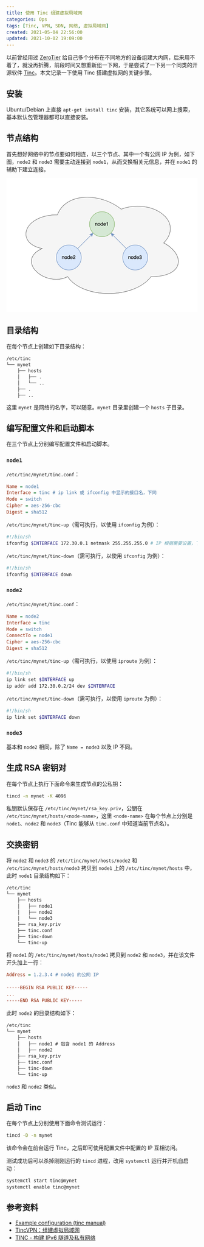 ```yaml
---
title: 使用 Tinc 组建虚拟局域网
categories: Ops
tags: [Tinc, VPN, SDN, 网络, 虚拟局域网]
created: 2021-05-04 22:56:00
updated: 2021-10-02 19:09:00
---
```


以前曾经用过 [ZeroTier](https://www.zerotier.com/) 给自己多个分布在不同地方的设备组建大内网，后来用不着了，就没再折腾，前段时间又想重新组一下网，于是尝试了一下另一个同类的开源软件 [Tinc](https://www.tinc-vpn.org/)。本文记录一下使用 Tinc 搭建虚拟网的关键步骤。

## 安装

Ubuntu/Debian 上直接 `apt-get install tinc` 安装，其它系统可以网上搜索，基本默认包管理器都可以直接安装。

## 节点结构

首先想好网络中的节点要如何相连，以三个节点、其中一个有公网 IP 为例，如下图，`node2` 和 `node3` 需要主动连接到 `node1`，从而交换相关元信息，并在 `node1` 的辅助下建立连接。

![](/static/images/2021-05-04/tinc-nodes.png)

## 目录结构

在每个节点上创建如下目录结构：

```
/etc/tinc
└── mynet
    ├── hosts
    │   ├── .
    │   └── ..
    ├── .
    ├── ..
```

这里 `mynet` 是网络的名字，可以随意。`mynet` 目录里创建一个 `hosts` 子目录。

## 编写配置文件和启动脚本

在三个节点上分别编写配置文件和启动脚本。

### `node1`

`/etc/tinc/mynet/tinc.conf`：

```ini
Name = node1
Interface = tinc # ip link 或 ifconfig 中显示的接口名，下同
Mode = switch
Cipher = aes-256-cbc
Digest = sha512
```

`/etc/tinc/mynet/tinc-up`（需可执行，以使用 `ifconfig` 为例）：

```sh
#!/bin/sh
ifconfig $INTERFACE 172.30.0.1 netmask 255.255.255.0 # IP 根据需要设置，下同
```

`/etc/tinc/mynet/tinc-down`（需可执行，以使用 `ifconfig` 为例）：

```sh
#!/bin/sh
ifconfig $INTERFACE down
```

### `node2`

`/etc/tinc/mynet/tinc.conf`：

```ini
Name = node2
Interface = tinc
Mode = switch
ConnectTo = node1
Cipher = aes-256-cbc
Digest = sha512
```

`/etc/tinc/mynet/tinc-up`（需可执行，以使用 `iproute` 为例）：

```sh
#!/bin/sh
ip link set $INTERFACE up
ip addr add 172.30.0.2/24 dev $INTERFACE
```

`/etc/tinc/mynet/tinc-down`（需可执行，以使用 `iproute` 为例）：

```sh
#!/bin/sh
ip link set $INTERFACE down
```

### `node3`

基本和 `node2` 相同，除了 `Name = node3` 以及 IP 不同。

## 生成 RSA 密钥对

在每个节点上执行下面命令来生成节点的公私钥：

```sh
tincd -n mynet -K 4096
```

私钥默认保存在 `/etc/tinc/mynet/rsa_key.priv`，公钥在 `/etc/tinc/mynet/hosts/<node-name>`，这里 `<node-name>` 在每个节点上分别是 `node1`、`node2` 和 `node3`（Tinc 能够从 `tinc.conf` 中知道当前节点名）。

## 交换密钥

将 `node2` 和 `node3` 的 `/etc/tinc/mynet/hosts/node2` 和 `/etc/tinc/mynet/hosts/node3` 拷贝到 `node1` 上的 `/etc/tinc/mynet/hosts` 中，此时 `node1` 目录结构如下：

```
/etc/tinc
└── mynet
    ├── hosts
    │   ├── node1
    │   ├── node2
    │   └── node3
    ├── rsa_key.priv
    ├── tinc.conf
    ├── tinc-down
    └── tinc-up
```

将 `node1` 的 `/etc/tinc/mynet/hosts/node1` 拷贝到 `node2` 和 `node3`，并在该文件开头加上一行：

```ini
Address = 1.2.3.4 # node1 的公网 IP

-----BEGIN RSA PUBLIC KEY-----
...
-----END RSA PUBLIC KEY-----
```

此时 `node2` 的目录结构如下：

```
/etc/tinc
└── mynet
    ├── hosts
    │   ├── node1 # 包含 node1 的 Address
    │   ├── node2
    ├── rsa_key.priv
    ├── tinc.conf
    ├── tinc-down
    └── tinc-up
```

`node3` 和 `node2` 类似。

## 启动 Tinc

在每个节点上分别使用下面命令测试运行：

```sh
tincd -D -n mynet
```

该命令会在前台运行 Tinc，之后即可使用配置文件中配置的 IP 互相访问。

测试成功后可以杀掉刚刚运行的 `tincd` 进程，改用 `systemctl` 运行并开机自启动：

```sh
systemctl start tinc@mynet
systemctl enable tinc@mynet
```

## 参考资料

- [Example configuration (tinc manual)](https://www.tinc-vpn.org/documentation/Example-configuration.html)
- [TincVPN：组建虚拟局域网](https://lala.im/6209.html)
- [TINC - 构建 IPv6 隧道及私有网络](https://imlonghao.com/46.html)

